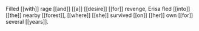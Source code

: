 Filled [[with]] rage [[and]] [[a]] [[desire]] [[for]] revenge, Erisa fled [[into]] [[the]] nearby [[forest]], [[where]] [[she]] survived [[on]] [[her]] own [[for]] several [[years]].

